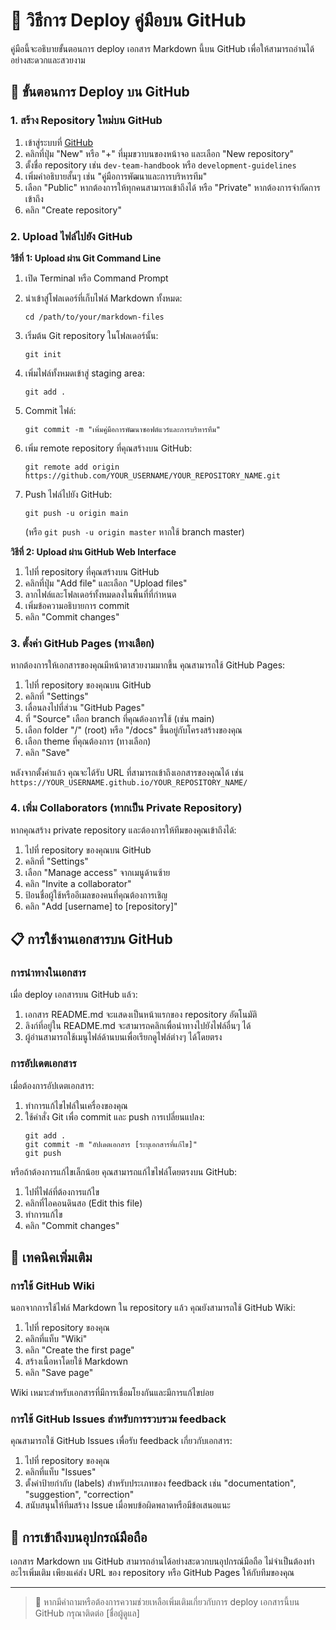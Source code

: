 # 🚀 วิธีการ Deploy คู่มือบน GitHub

คู่มือนี้จะอธิบายขั้นตอนการ deploy เอกสาร Markdown นี้บน GitHub เพื่อให้สามารถอ่านได้อย่างสะดวกและสวยงาม

## 🔄 ขั้นตอนการ Deploy บน GitHub

### 1. สร้าง Repository ใหม่บน GitHub

1. เข้าสู่ระบบที่ [GitHub](https://github.com)
2. คลิกที่ปุ่ม "New" หรือ "+" ที่มุมขวาบนของหน้าจอ และเลือก "New repository"
3. ตั้งชื่อ repository เช่น `dev-team-handbook` หรือ `development-guidelines`
4. เพิ่มคำอธิบายสั้นๆ เช่น "คู่มือการพัฒนาและการบริหารทีม"
5. เลือก "Public" หากต้องการให้ทุกคนสามารถเข้าถึงได้ หรือ "Private" หากต้องการจำกัดการเข้าถึง
6. คลิก "Create repository"

### 2. Upload ไฟล์ไปยัง GitHub

**วิธีที่ 1: Upload ผ่าน Git Command Line**

1. เปิด Terminal หรือ Command Prompt
2. นำเข้าสู่โฟลเดอร์ที่เก็บไฟล์ Markdown ทั้งหมด:
   ```
   cd /path/to/your/markdown-files
   ```

3. เริ่มต้น Git repository ในโฟลเดอร์นั้น:
   ```
   git init
   ```

4. เพิ่มไฟล์ทั้งหมดเข้าสู่ staging area:
   ```
   git add .
   ```

5. Commit ไฟล์:
   ```
   git commit -m "เพิ่มคู่มือการพัฒนาซอฟต์แวร์และการบริหารทีม"
   ```

6. เพิ่ม remote repository ที่คุณสร้างบน GitHub:
   ```
   git remote add origin https://github.com/YOUR_USERNAME/YOUR_REPOSITORY_NAME.git
   ```

7. Push ไฟล์ไปยัง GitHub:
   ```
   git push -u origin main
   ```
   (หรือ `git push -u origin master` หากใช้ branch master)

**วิธีที่ 2: Upload ผ่าน GitHub Web Interface**

1. ไปที่ repository ที่คุณสร้างบน GitHub
2. คลิกที่ปุ่ม "Add file" และเลือก "Upload files"
3. ลากไฟล์และโฟลเดอร์ทั้งหมดลงในพื้นที่ที่กำหนด
4. เพิ่มข้อความอธิบายการ commit
5. คลิก "Commit changes"

### 3. ตั้งค่า GitHub Pages (ทางเลือก)

หากต้องการให้เอกสารของคุณมีหน้าตาสวยงามมากขึ้น คุณสามารถใช้ GitHub Pages:

1. ไปที่ repository ของคุณบน GitHub
2. คลิกที่ "Settings"
3. เลื่อนลงไปที่ส่วน "GitHub Pages"
4. ที่ "Source" เลือก branch ที่คุณต้องการใช้ (เช่น main)
5. เลือก folder "/" (root) หรือ "/docs" ขึ้นอยู่กับโครงสร้างของคุณ
6. เลือก theme ที่คุณต้องการ (ทางเลือก)
7. คลิก "Save"

หลังจากตั้งค่าแล้ว คุณจะได้รับ URL ที่สามารถเข้าถึงเอกสารของคุณได้ เช่น `https://YOUR_USERNAME.github.io/YOUR_REPOSITORY_NAME/`

### 4. เพิ่ม Collaborators (หากเป็น Private Repository)

หากคุณสร้าง private repository และต้องการให้ทีมของคุณเข้าถึงได้:

1. ไปที่ repository ของคุณบน GitHub
2. คลิกที่ "Settings"
3. เลือก "Manage access" จากเมนูด้านซ้าย
4. คลิก "Invite a collaborator"
5. ป้อนชื่อผู้ใช้หรืออีเมลของคนที่คุณต้องการเชิญ
6. คลิก "Add [username] to [repository]"

## 📋 การใช้งานเอกสารบน GitHub

### การนำทางในเอกสาร

เมื่อ deploy เอกสารบน GitHub แล้ว:

1. เอกสาร README.md จะแสดงเป็นหน้าแรกของ repository อัตโนมัติ
2. ลิงก์ที่อยู่ใน README.md จะสามารถคลิกเพื่อนำทางไปยังไฟล์อื่นๆ ได้
3. ผู้อ่านสามารถใช้เมนูไฟล์ด้านบนเพื่อเรียกดูไฟล์ต่างๆ ได้โดยตรง

### การอัปเดตเอกสาร

เมื่อต้องการอัปเดตเอกสาร:

1. ทำการแก้ไขไฟล์ในเครื่องของคุณ
2. ใช้คำสั่ง Git เพื่อ commit และ push การเปลี่ยนแปลง:
   ```
   git add .
   git commit -m "อัปเดตเอกสาร [ระบุเอกสารที่แก้ไข]"
   git push
   ```

หรือถ้าต้องการแก้ไขเล็กน้อย คุณสามารถแก้ไขไฟล์โดยตรงบน GitHub:
1. ไปที่ไฟล์ที่ต้องการแก้ไข
2. คลิกที่ไอคอนดินสอ (Edit this file)
3. ทำการแก้ไข
4. คลิก "Commit changes"

## 🌟 เทคนิคเพิ่มเติม

### การใช้ GitHub Wiki

นอกจากการใช้ไฟล์ Markdown ใน repository แล้ว คุณยังสามารถใช้ GitHub Wiki:

1. ไปที่ repository ของคุณ
2. คลิกที่แท็บ "Wiki"
3. คลิก "Create the first page"
4. สร้างเนื้อหาโดยใช้ Markdown
5. คลิก "Save page"

Wiki เหมาะสำหรับเอกสารที่มีการเชื่อมโยงกันและมีการแก้ไขบ่อย

### การใช้ GitHub Issues สำหรับการรวบรวม feedback

คุณสามารถใช้ GitHub Issues เพื่อรับ feedback เกี่ยวกับเอกสาร:

1. ไปที่ repository ของคุณ
2. คลิกที่แท็บ "Issues"
3. ตั้งค่าป้ายกำกับ (labels) สำหรับประเภทของ feedback เช่น "documentation", "suggestion", "correction"
4. สนับสนุนให้ทีมสร้าง Issue เมื่อพบข้อผิดพลาดหรือมีข้อเสนอแนะ

## 📱 การเข้าถึงบนอุปกรณ์มือถือ

เอกสาร Markdown บน GitHub สามารถอ่านได้อย่างสะดวกบนอุปกรณ์มือถือ ไม่จำเป็นต้องทำอะไรเพิ่มเติม เพียงแค่ส่ง URL ของ repository หรือ GitHub Pages ให้กับทีมของคุณ

---

> 🔗 หากมีคำถามหรือต้องการความช่วยเหลือเพิ่มเติมเกี่ยวกับการ deploy เอกสารนี้บน GitHub กรุณาติดต่อ [ชื่อผู้ดูแล] 